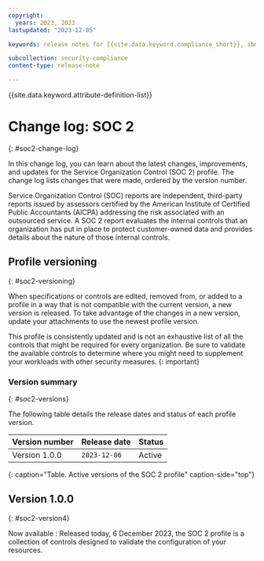 ```yaml
---
copyright:
  years: 2023, 2023
lastupdated: "2023-12-05"

keywords: release notes for {{site.data.keyword.compliance_short}}, ibm security best practices, profile changes, enhancements, fixes, improvements

subcollection: security-compliance
content-type: release-note

---
```


{{site.data.keyword.attribute-definition-list}}

# Change log: SOC 2
{: #soc2-change-log}

In this change log, you can learn about the latest changes, improvements, and updates for the Service Organization Control (SOC 2) profile. The change log lists changes that were made, ordered by the version number.

Service Organization Control (SOC) reports are independent, third-party reports issued by assessors certified by the American Institute of Certified Public Accountants (AICPA) addressing the risk associated with an outsourced service. A SOC 2 report evaluates the internal controls that an organization has put in place to protect customer-owned data and provides details about the nature of those internal controls.


## Profile versioning
{: #soc2-versioning}

When specifications or controls are edited, removed from, or added to a profile in a way that is not compatible with the current version, a new version is released. To take advantage of the changes in a new version, update your attachments to use the newest profile version.

This profile is consistently updated and is not an exhaustive list of all the controls that might be required for every organization. Be sure to validate the available controls to determine where you might need to supplement your workloads with other security measures.
{: important}


### Version summary
{: #soc2-versions}

The following table details the release dates and status of each profile version.



| Version number | Release date | Status |
|:---------------|:-------------|:-------|
| Version 1.0.0 | `2023-12-06` | Active |
{: caption="Table. Active versions of the SOC 2 profile" caption-side="top"}


## Version 1.0.0
{: #soc2-version4}

Now available
:   Released today, 6 December 2023, the SOC 2 profile is a collection of controls designed to validate the configuration of your resources.
